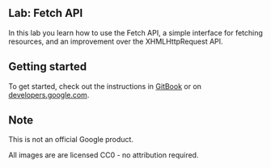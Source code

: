 ## Lab: Fetch API

In this lab you learn how to use the Fetch API, a simple interface for fetching resources, and an improvement over the XHMLHttpRequest API.

## Getting started

To get started, check out the instructions in
[GitBook](https://google-developer-training.gitbooks.io/progressive-web-apps-ilt-codelabs/content/docs/lab_fetch_api.html)
or on [developers.google.com](https://developers.google.com/web/ilt/pwa/lab-fetch-api).

## Note

This is not an official Google product.

All images are are licensed CC0 - no attribution required.

